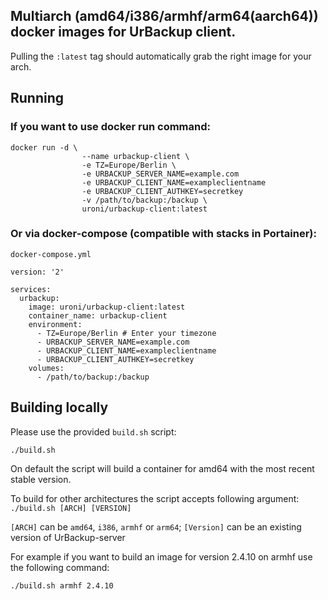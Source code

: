 ## Multiarch (amd64/i386/armhf/arm64(aarch64)) docker images for UrBackup client.
Pulling the `:latest` tag should automatically grab the right image for your arch.

## Running

### If you want to use docker run command:
```
docker run -d \
                --name urbackup-client \
                -e TZ=Europe/Berlin \
				-e URBACKUP_SERVER_NAME=example.com
				-e URBACKUP_CLIENT_NAME=exampleclientname
				-e URBACKUP_CLIENT_AUTHKEY=secretkey
                -v /path/to/backup:/backup \
                uroni/urbackup-client:latest
```

### Or via docker-compose (compatible with stacks in Portainer): 

`docker-compose.yml`
```
version: '2'

services:
  urbackup:
    image: uroni/urbackup-client:latest
    container_name: urbackup-client
    environment:
      - TZ=Europe/Berlin # Enter your timezone
	  - URBACKUP_SERVER_NAME=example.com
	  - URBACKUP_CLIENT_NAME=exampleclientname
	  - URBACKUP_CLIENT_AUTHKEY=secretkey
    volumes:
      - /path/to/backup:/backup  
```              
	     
## Building locally
Please use the provided `build.sh` script:
```
./build.sh
```
On default the script will build a container for amd64 with the most recent stable version.

To build for other architectures the script accepts following argument:
`./build.sh [ARCH] [VERSION]`

`[ARCH]` can be `amd64`, `i386`, `armhf` or `arm64`; `[Version]` can be an existing version of UrBackup-server

For example if you want to build an image for version 2.4.10 on armhf use the following command:
```
./build.sh armhf 2.4.10
```
